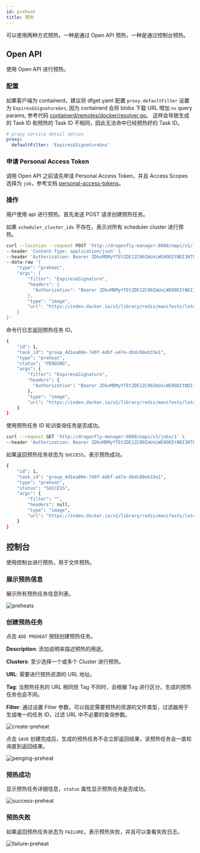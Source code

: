 ```yaml
---
id: preheat
title: 预热
---
```


可以使用两种方式预热，一种是通过 Open API 预热，一种是通过控制台预热。

## Open API

使用 Open API 进行预热。

### 配置

如果客户端为 containerd，建议将 dfget.yaml 配置 `proxy.defaultFilter` 设置为 `Expires&Signature&ns`,
因为 containerd 会将 blobs 下载 URL 增加 `ns` query params,
参考代码 [containerd/remotes/docker/resolver.go](https://github.com/containerd/containerd/blob/main/remotes/docker/resolver.go#L493)。
这样会导致生成的 Task ID 和预热的 Task ID 不相同，因此无法命中已经预热好的 Task ID。

```yaml
# proxy service detail option
proxy:
  defaultFilter: 'Expires&Signature&ns'
```

### 申请 Personal Access Token

调用 Open API 之前请先申请 Personal Access Token，并且 Access Scopes 选择为 `job`，参考文档 [personal-access-tokens](./personal-access-tokens.md)。

### 操作

用户使用 api 进行预热。首先发送 POST 请求创建预热任务。

如果 `scheduler_cluster_ids` 不存在，表示对所有 scheduler cluster 进行预热。

```bash
curl --location --request POST 'http://dragonfly-manager:8080/oapi/v1/jobs' \
--header 'Content-Type: application/json' \
--header 'Authorization: Bearer ZDkxMDMyYTEtZDE1ZC00ZmUxLWE0ODItNDI3NTk1ZGM2YWU0' \
--data-raw '{
    "type": "preheat",
    "args": {
        "filter": "Expires&Signature",
        "headers": {
          "Authorization": "Bearer ZDkxMDMyYTEtZDE1ZC00ZmUxLWE0ODItNDI3NTk1ZGM2YWU0"
        },
        "type": "image",
        "url": "https://index.docker.io/v2/library/redis/manifests/latest"
    }
}'
```

命令行日志返回预热任务 ID。

```bash
{
    "id": 1,
    "task_id": "group_4d1ea00e-740f-4dbf-a47e-dbdc08eb33e1",
    "type": "preheat",
    "status": "PENDING",
    "args": {
        "filter": "Expires&Signature",
        "headers": {
          "Authorization": "Bearer ZDkxMDMyYTEtZDE1ZC00ZmUxLWE0ODItNDI3NTk1ZGM2YWU0"
        },
        "type": "image",
        "url": "https://index.docker.io/v2/library/redis/manifests/latest"
    }
}
```

使用预热任务 ID 轮训查询任务是否成功。

```bash
curl --request GET 'http://dragonfly-manager:8080/oapi/v1/jobs/1' \
--header 'Authorization: Bearer ZDkxMDMyYTEtZDE1ZC00ZmUxLWE0ODItNDI3NTk1ZGM2YWU0'
```

如果返回预热任务状态为 `SUCCESS`，表示预热成功。

```bash
{
    "id": 1,
    "task_id": "group_4d1ea00e-740f-4dbf-a47e-dbdc08eb33e1",
    "type": "preheat",
    "status": "SUCCESS",
    "args": {
        "filter": "",
        "headers": null,
        "type": "image",
        "url": "https://index.docker.io/v2/library/redis/manifests/latest"
    }
}
```

## 控制台

使用控制台进行预热，用于文件预热。

### 展示预热信息

展示所有预热任务信息列表。

![preheats](../resource/preheat/preheats.png)

### 创建预热任务

点击 `ADD PREHEAT` 按钮创建预热任务。

**Description**: 添加说明来描述预热的用途。

**Clusters**: 至少选择一个或多个 Cluster 进行预热。

**URL**: 需要进行预热资源的 URL 地址。

**Tag**: 当预热任务的 URL 相同但 Tag 不同时，会根据 Tag 进行区分，生成的预热任务也会不同。

**Filter**: 通过设置 Filter 参数，可以指定需要预热的资源的文件类型，过滤器用于生成唯一的任务 ID，过滤 URL 中不必要的查询参数。

![create-preheat](../resource/preheat/create-preheat.png)

点击 `SAVE` 创建完成后，生成的预热任务不会立即返回结果，该预热任务会一直轮询直到返回结果。

![penging-preheat](../resource/preheat/penging-preheat.png)

### 预热成功

显示预热任务详细信息，`status` 属性显示预热任务是否成功。

![success-preheat](../resource/preheat/preheat-success.png)

### 预热失败

如果返回预热任务状态为 `FAILURE`，表示预热失败，并且可以查看失败日志。

![failure-preheat](../resource/preheat/preheat-failure.png)
